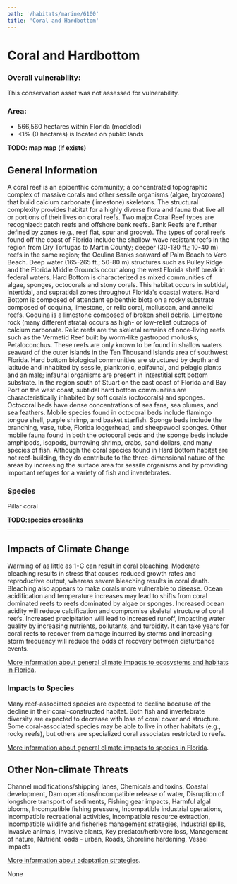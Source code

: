 ```yaml
---
path: '/habitats/marine/6100'
title: 'Coral and Hardbottom'
---
```


# Coral and Hardbottom

<div id="TopSection">



<div>

### Overall vulnerability:

This conservation asset was not assessed for vulnerability.

### Area:

-   566,560 hectares within Florida (modeled)
-   <1% (0 hectares) is located on public lands

</div>
</div>

**TODO: map map (if exists)**

## General Information

A coral reef is an epibenthic community; a concentrated topographic complex of massive corals and other sessile organisms (algae, bryozoans) that build calcium carbonate (limestone) skeletons. The structural complexity provides habitat for a highly diverse flora and fauna that live all or portions of their lives on coral reefs.  Two major Coral Reef types are recognized: patch reefs and offshore bank reefs. Bank Reefs are further defined by zones (e.g., reef flat, spur and groove). The types of coral reefs found off the coast of Florida include the shallow-wave resistant reefs in the region from Dry Tortugas to Martin County; deeper (30-130 ft.; 10-40 m) reefs in the same region; the Oculina Banks seaward of Palm Beach to Vero Beach. Deep water (165-265 ft.; 50-80 m) structures such as Pulley Ridge and the Florida Middle Grounds occur along the west Florida shelf break in federal waters.  Hard Bottom is characterized as mixed communities of algae, sponges, octocorals and stony corals. This habitat occurs in subtidal, intertidal, and supratidal zones throughout Florida's coastal waters. Hard Bottom is composed of attendant epibenthic biota on a rocky substrate composed of coquina, limestone, or relic coral, molluscan, and annelid reefs. Coquina is a limestone composed of broken shell debris. Limestone rock (many different strata) occurs as high- or low-relief outcrops of calcium carbonate. Relic reefs are the skeletal remains of once-living reefs such as the Vermetid Reef built by worm-like gastropod mollusks, Petaloconchus. These reefs are only known to be found in shallow waters seaward of the outer islands in the Ten Thousand Islands area of southwest Florida.
Hard bottom biological communities are structured by depth and latitude and inhabited by sessile, planktonic, epifaunal, and pelagic plants and animals; infaunal organisms are present in interstitial soft bottom substrate. In the region south of Stuart on the east coast of Florida and Bay Port on the west coast, subtidal hard bottom communities are characteristically inhabited by soft corals (octocorals) and sponges. Octocoral beds have dense concentrations of sea fans, sea plumes, and sea feathers. Mobile species found in octocoral beds include flamingo tongue shell, purple shrimp, and basket starfish. Sponge beds include the branching, vase, tube, Florida loggerhead, and sheepswool sponges. Other mobile fauna found in both the octocoral beds and the sponge beds include amphipods, isopods, burrowing shrimp, crabs, sand dollars, and many species of fish. Although the coral species found in Hard Bottom habitat are not reef-building, they do contribute to the three-dimensional nature of the areas by increasing the surface area for sessile organisms and by providing important refuges for a variety of fish and invertebrates.





### Species

Pillar coral

**TODO:species crosslinks**

<hr />

## Impacts of Climate Change

Warming of as little as 1◦C can result in coral bleaching.  Moderate bleaching results in stress that causes reduced growth rates and reproductive output, whereas severe bleaching results in coral death. Bleaching also appears to make corals more vulnerable to disease.   Ocean acidification and temperature increases may lead to shifts from coral dominated reefs to  reefs dominated by algae or sponges.  Increased ocean acidity will reduce calcification and compromise skeletal structure of coral reefs.   Increased precipitation will lead to increased runoff, impacting water quality by increasing nutrients, pollutants, and turbidity. It can take years for coral reefs to recover from damage incurred by storms and increasing storm frequency will reduce the odds of recovery between disturbance events.



[More information about general climate impacts to ecosystems and habitats in Florida](/impacts/habitats).

### Impacts to Species

Many reef-associated species are expected to decline because of the decline in their coral-constructed habitat.  Both fish and invertebrate diversity are expected to decrease with loss of coral cover and structure. Some coral-associated species may be able to live in other habitats (e.g., rocky reefs), but others are specialized coral associates restricted to reefs.

[More information about general climate impacts to species in Florida](/impacts/species).

## Other Non-climate Threats

Channel modifications/shipping lanes, Chemicals and toxins, Coastal development, Dam operations/incompatible release of water, Disruption of longshore transport of sediments, Fishing gear impacts, Harmful algal blooms, Incompatible fishing pressure, Incompatible industrial operations, Incompatible recreational activities, Incompatible resource extraction, Incompatible wildlife and fisheries management strategies, Industrial spills, Invasive animals, Invasive plants, Key predator/herbivore loss, Management of nature, Nutrient loads - urban, Roads, Shoreline hardening, Vessel impacts

[More information about adaptation strategies](/strategies).

None
